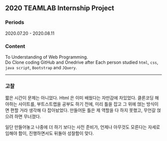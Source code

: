 ## 2020 TEAMLAB Internship Project
### Periods 
2020.07.20 - 2020.08.11

### Content
To Understanding of Web Programming.   
Do Clone coding GitHub and Onedrive after Each person studied `html`, `css`, `java script`, `Bootstrap` and `JQuery`.  

---
### 고찰
 짧은 시간이 문제는 아니었다. Html 은 이미 배웠다는 자만감에 차있었다.
 클론코딩 해야하는 사이트를, 부트스트랩을 공부도 하기 전에, 미리 틀을 잡고 그 위에 얹는 방식이면 편할 거라 생각해 다 잡아놨었다.
 만들어둔 틀은 제 역할을 다 하지 못했고, 무언갈 얹으려 하면 무너졌다.   
  
 일단 만들어놓고 나중에 더 하기 보다는 사전 준비가, 언제나 아무것도 모른다는 자세로 임해야 함이,  진행하면서도 뒤돌아 성찰함이 맞다. 
